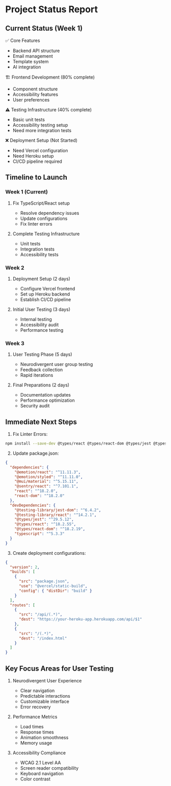 # Project Status Report

## Current Status (Week 1)
✅ Core Features
- Backend API structure
- Email management
- Template system
- AI integration

🏗️ Frontend Development (80% complete)
- Component structure
- Accessibility features
- User preferences

⚠️ Testing Infrastructure (40% complete)
- Basic unit tests
- Accessibility testing setup
- Need more integration tests

❌ Deployment Setup (Not Started)
- Need Vercel configuration
- Need Heroku setup
- CI/CD pipeline required

## Timeline to Launch

### Week 1 (Current)
1. Fix TypeScript/React setup
   - Resolve dependency issues
   - Update configurations
   - Fix linter errors

2. Complete Testing Infrastructure
   - Unit tests
   - Integration tests
   - Accessibility tests

### Week 2
1. Deployment Setup (2 days)
   - Configure Vercel frontend
   - Set up Heroku backend
   - Establish CI/CD pipeline

2. Initial User Testing (3 days)
   - Internal testing
   - Accessibility audit
   - Performance testing

### Week 3
1. User Testing Phase (5 days)
   - Neurodivergent user group testing
   - Feedback collection
   - Rapid iterations

2. Final Preparations (2 days)
   - Documentation updates
   - Performance optimization
   - Security audit

## Immediate Next Steps

1. Fix Linter Errors:
```bash
npm install --save-dev @types/react @types/react-dom @types/jest @types/testing-library__jest-dom
```

2. Update package.json:
```json
{
  "dependencies": {
    "@emotion/react": "^11.11.3",
    "@emotion/styled": "^11.11.0",
    "@mui/material": "^5.15.11",
    "@sentry/react": "^7.101.1",
    "react": "^18.2.0",
    "react-dom": "^18.2.0"
  },
  "devDependencies": {
    "@testing-library/jest-dom": "^6.4.2",
    "@testing-library/react": "^14.2.1",
    "@types/jest": "^29.5.12",
    "@types/react": "^18.2.55",
    "@types/react-dom": "^18.2.19",
    "typescript": "^5.3.3"
  }
}
```

3. Create deployment configurations:
```yaml:vercel.json
{
  "version": 2,
  "builds": [
    {
      "src": "package.json",
      "use": "@vercel/static-build",
      "config": { "distDir": "build" }
    }
  ],
  "routes": [
    {
      "src": "/api/(.*)",
      "dest": "https://your-heroku-app.herokuapp.com/api/$1"
    },
    {
      "src": "/(.*)",
      "dest": "/index.html"
    }
  ]
}
```

## Key Focus Areas for User Testing

1. Neurodivergent User Experience
   - Clear navigation
   - Predictable interactions
   - Customizable interface
   - Error recovery

2. Performance Metrics
   - Load times
   - Response times
   - Animation smoothness
   - Memory usage

3. Accessibility Compliance
   - WCAG 2.1 Level AA
   - Screen reader compatibility
   - Keyboard navigation
   - Color contrast 